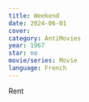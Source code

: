 ```yaml
---
title: Weekend
date: 2024-06-01
cover: 
category: AntiMovies
year: 1967
star: no
movie/series: Movie
language: French
---
```

Rent



